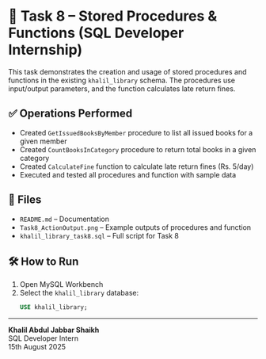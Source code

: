 # 📘 Task 8 – Stored Procedures & Functions (SQL Developer Internship)

This task demonstrates the creation and usage of stored procedures and functions in the existing `khalil_library` schema. The procedures use input/output parameters, and the function calculates late return fines.

## ✅ Operations Performed
- Created `GetIssuedBooksByMember` procedure to list all issued books for a given member
- Created `CountBooksInCategory` procedure to return total books in a given category
- Created `CalculateFine` function to calculate late return fines (Rs. 5/day)
- Executed and tested all procedures and function with sample data

## 📂 Files
- `README.md` – Documentation  
- `Task8_ActionOutput.png` – Example outputs of procedures and function  
- `khalil_library_task8.sql` – Full script for Task 8

## 🛠 How to Run
1. Open MySQL Workbench  
2. Select the `khalil_library` database:  
   ```sql
   USE khalil_library;

---

**Khalil Abdul Jabbar Shaikh**  
SQL Developer Intern  
15th August 2025



